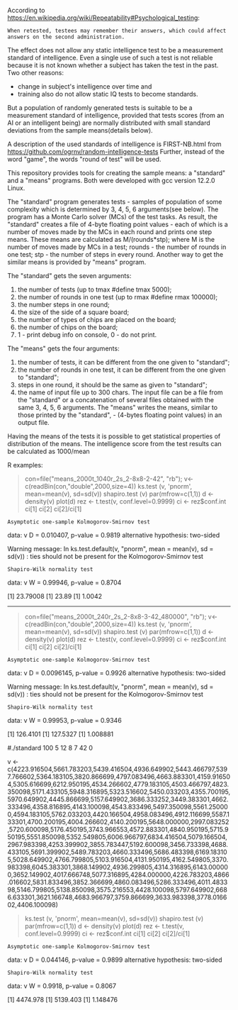 
According to https://en.wikipedia.org/wiki/Repeatability#Psychological_testing:

    When retested, testees may remember their answers, which could affect answers on the second administration.

The effect does not allow any static intelligence test to be a measurement standard of intelligence.
Even a single use of such a test is not reliable because it is not known whether a subject has taken the test in the past.
Two other reasons:
 - change in subject's intelligence over time and
 - training
also do not allow static IQ tests to become standards.

But a population of randomly generated tests is suitable to be a measurement standard of intelligence, provided that tests scores (from an AI or an intelligent being) are normally distributed with small standard deviations from the sample means(details below).

A description of the used standards of intelligence is FIRST-NB.html from https://github.com/ogrnv/random-intelligence-tests
Further, instead of the word "game", the words "round of test" will be used.  

This repository provides tools for creating the sample means: a "standard" and a "means" programs.
Both were developed with gcc version 12.2.0 Linux.

The "standard" program generates tests - samples of population of some complexity which is determined by 3, 4, 5, 6 arguments(see below). The program has a Monte Carlo solver (MCs) of the test tasks.
As result, the "standard" creates a file of 4-byte floating point values ​​- each of which is a number of moves made by the MCs in each round and prints one step means.
These means ​​are calculated as M/(rounds*stp);
where M is the number of moves made by MCs in a test;
rounds -  the number of rounds in one test;
stp - the number of steps in every round.
Another way to get the similar means is provided by "means" program.

The "standard" gets the seven arguments:
1) the number of tests (up to tmax #define tmax 5000);
2) the number of rounds in one test (up to rmax #define rmax 100000);
3) the number steps in one round;
4) the size of the side of a square board;
5) the number of types of chips are placed on the board;
6) the number of chips on the board;
7) 1 - print debug info on console, 0 - do not print.

The "means" gets the four arguments:
1) the number of tests, it can be different from the one given to "standard";
2) the number of rounds in one test, it can be different from the one given to "standard";
3) steps in one round, it should be the same as given to "standard";
4) the name of input file up to 300 chars.
The input file can be a file from the "standard" or a concatenation of several files obtained with the same 3, 4, 5, 6 arguments.
The "means" writes the means, similar to those printed by the "standard", - (4-bytes floating point values) in an output file.

Having the means of the tests it is possible to get statistical properties of distribution of the means.
The intelligence score from the test results can be calculated as 1000/mean

R examples:

> con=file("means_2000t_1040r_2s_2-8x8-2-42", "rb");
v<-c(readBin(con,"double",2000,size=4))
ks.test (v, 'pnorm', mean=mean(v), sd=sd(v))
shapiro.test (v)
par(mfrow=c(1,1))
d <- density(v)
plot(d)
rez <- t.test(v, conf.level=0.9999)
ci <- rez$conf.int
ci[1]
ci[2]
ci[2]/ci[1]

	Asymptotic one-sample Kolmogorov-Smirnov test

data:  v
D = 0.010407, p-value = 0.9819
alternative hypothesis: two-sided

Warning message:
In ks.test.default(v, "pnorm", mean = mean(v), sd = sd(v)) :
  ties should not be present for the Kolmogorov-Smirnov test

	Shapiro-Wilk normality test

data:  v
W = 0.99946, p-value = 0.8704

[1] 23.79008
[1] 23.89
[1] 1.0042
> 
-----
> con=file("means_2000t_240r_2s_2-8x8-3-42_480000", "rb");
v<-c(readBin(con,"double",2000,size=4))
ks.test (v, 'pnorm', mean=mean(v), sd=sd(v))
shapiro.test (v)
par(mfrow=c(1,1))
d <- density(v)
plot(d)
rez <- t.test(v, conf.level=0.9999)
ci <- rez$conf.int
ci[1]
ci[2]
ci[2]/ci[1]

	Asymptotic one-sample Kolmogorov-Smirnov test

data:  v
D = 0.0096145, p-value = 0.9926
alternative hypothesis: two-sided

Warning message:
In ks.test.default(v, "pnorm", mean = mean(v), sd = sd(v)) :
  ties should not be present for the Kolmogorov-Smirnov test

	Shapiro-Wilk normality test

data:  v
W = 0.99953, p-value = 0.9346

[1] 126.4101
[1] 127.5327
[1] 1.008881
> 
#./standard 100 5 12 8 7 42 0

v <- c(4223.916504,5661.783203,5439.416504,4936.649902,5443.466797,5397.766602,5364.183105,3820.866699,4797.083496,4663.883301,4159.916504,5305.616699,6212.950195,4534.266602,4779.183105,4503.466797,4823.350098,5171.433105,5948.316895,5323.516602,5450.033203,4355.700195,5970.649902,4445.866699,5157.649902,3686.333252,3449.383301,4662.333496,4358.816895,4143.100098,4543.833496,5497.350098,5561.250000,4594.183105,5762.033203,4420.166504,4958.083496,4912.116699,5587.133301,4700.200195,4004.266602,4140.200195,5648.000000,2997.083252,5720.600098,5176.450195,3743.966553,4572.883301,4840.950195,5715.950195,5551.850098,5352.549805,6006.966797,6834.416504,5079.166504,2967.983398,4253.399902,3855.783447,5192.600098,3456.733398,4688.433105,5691.399902,5489.783203,4660.333496,5686.483398,6169.183105,5028.649902,4766.799805,5103.916504,4131.950195,4162.549805,3370.983398,6045.383301,3868.149902,4936.299805,4314.316895,6143.000000,3652.149902,4017.666748,5077.316895,4284.000000,4226.783203,4866.016602,5831.833496,3852.366699,4860.083496,5286.333496,4011.483398,5146.799805,5138.850098,3575.216553,4428.100098,5797.649902,6686.633301,3621.166748,4683.966797,3759.866699,3633.983398,3778.016602,4406.100098)
> ks.test (v, 'pnorm', mean=mean(v), sd=sd(v))
shapiro.test (v)
par(mfrow=c(1,1))
d <- density(v)
plot(d)
rez <- t.test(v, conf.level=0.9999)
ci <- rez$conf.int
ci[1]
ci[2]
ci[2]/ci[1]

	Asymptotic one-sample Kolmogorov-Smirnov test

data:  v
D = 0.044146, p-value = 0.9899
alternative hypothesis: two-sided


	Shapiro-Wilk normality test

data:  v
W = 0.9918, p-value = 0.8067

[1] 4474.978
[1] 5139.403
[1] 1.148476
>
